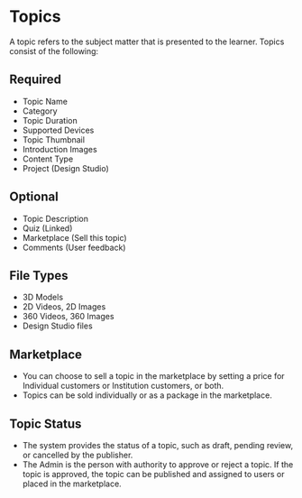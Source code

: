 # Topics
A topic refers to the subject matter that is presented to the
learner. Topics consist of the following:

## Required

- Topic Name
- Category
- Topic Duration
- Supported Devices
- Topic Thumbnail
- Introduction Images
- Content Type
- Project (Design Studio)

## Optional

- Topic Description
- Quiz (Linked)
- Marketplace (Sell this topic)
- Comments (User feedback)

## File Types

- 3D Models
- 2D Videos, 2D Images
- 360 Videos, 360 Images
- Design Studio files


## Marketplace
- You can choose to sell a topic in the marketplace by setting a
price for Individual customers or Institution customers, or both.
- Topics can be sold individually or as a package in the
marketplace.

## Topic Status
- The system provides the status of a topic, such as draft, pending
review, or cancelled by the publisher.
- The Admin is the person with authority to approve or reject a
topic. If the topic is approved, the topic can be published and
assigned to users or placed in the marketplace.


